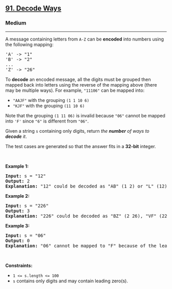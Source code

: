 <h2><a href="https://leetcode.com/problems/decode-ways/">91. Decode Ways</a></h2><h3>Medium</h3><hr><div data-read-aloud-multi-block="true"><p>A message containing letters from <code>A-Z</code> can be <strong>encoded</strong> into numbers using the following mapping:</p>

<pre>'A' -&gt; "1"
'B' -&gt; "2"
...
'Z' -&gt; "26"
</pre>

<p>To <strong>decode</strong> an encoded message, all the digits must be grouped then mapped back into letters using the reverse of the mapping above (there may be multiple ways). For example, <code>"11106"</code> can be mapped into:</p>

<ul>
	<li><code>"AAJF"</code> with the grouping <code>(1 1 10 6)</code></li>
	<li><code>"KJF"</code> with the grouping <code>(11 10 6)</code></li>
</ul>

<p>Note that the grouping <code>(1 11 06)</code> is invalid because <code>"06"</code> cannot be mapped into <code>'F'</code> since <code>"6"</code> is different from <code>"06"</code>.</p>

<p>Given a string <code>s</code> containing only digits, return <em>the <strong>number</strong> of ways to <strong>decode</strong> it</em>.</p>

<p>The test cases are generated so that the answer fits in a <strong>32-bit</strong> integer.</p>

<p>&nbsp;</p>
<p><strong class="example">Example 1:</strong></p>

<pre><strong>Input:</strong> s = "12"
<strong>Output:</strong> 2
<strong>Explanation:</strong> "12" could be decoded as "AB" (1 2) or "L" (12).
</pre>

<p><strong class="example">Example 2:</strong></p>

<pre><strong>Input:</strong> s = "226"
<strong>Output:</strong> 3
<strong>Explanation:</strong> "226" could be decoded as "BZ" (2 26), "VF" (22 6), or "BBF" (2 2 6).
</pre>

<p><strong class="example">Example 3:</strong></p>

<pre><strong>Input:</strong> s = "06"
<strong>Output:</strong> 0
<strong>Explanation:</strong> "06" cannot be mapped to "F" because of the leading zero ("6" is different from "06").
</pre>

<p>&nbsp;</p>
<p><strong>Constraints:</strong></p>

<ul>
	<li><code>1 &lt;= s.length &lt;= 100</code></li>
	<li><code>s</code> contains only digits and may contain leading zero(s).</li>
</ul>
</div>